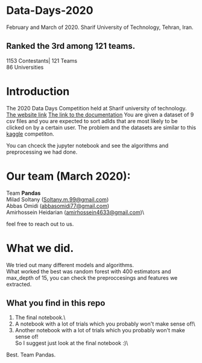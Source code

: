 # Data-Days-2020
February and March of 2020.
Sharif University of Technology, Tehran, Iran.
## Ranked the 3rd among 121 teams.
1153 Contestants|
121 Teams\
86 Universities


# Introduction
The 2020 Data Days Competition held at Sharif university of technology.
[The website link](https://datadays.sharif.edu)
[The link to the documentation](https://docs.google.com/document/d/1ov2xxVM1ZBHk2K3RJqDM2A-9xnyHlfh9dpCY5p_F_L8/edit#)
You are given a dataset of 9 csv files and you are expected to sort adIds that are most likely to be clicked on by a certain user.
The problem and the datasets are similar to this [kaggle](https://www.kaggle.com/c/outbrain-click-prediction/data) competiton.

You can chceck the jupyter notebook and see the algorithms and preprocessing we had done.

# Our team (March 2020):
Team **Pandas**\
Milad Soltany (Soltany.m.99@gmail.com)\
Abbas Omidi  (abbasomidi77@gmail.com)\
Amirhossein Heidarian (amirhossein4633@gmail.com)\

feel free to reach out to us.

# What we did.
We tried out many different models and algorithms.\
What worked the best was random forest with 400 estimators and max_depth of 15, you can check the preproccesings and features we extracted.

## What you find in this repo
1. The final notebook.\
2. A notebook with a lot of trials which you probably won't make sense of!\
3. Another notebook with a lot of trials which you probably won't make sense of!\
So I suggest just look at the final notebook :)\

Best.
Team Pandas.
